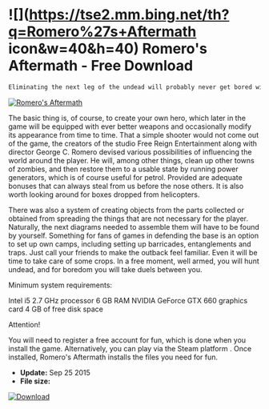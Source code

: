 # ![](https://tse2.mm.bing.net/th?q=Romero%27s+Aftermath icon&w=40&h=40) Romero's Aftermath  - Free Download

```sh
Eliminating the next leg of the undead will probably never get bored with players, and if a well-presented MMO project is signed, signed with the name of a family well-known from film horror films, then there is a chance for a network hit. Also distributed for free. Romero's Aftermath is just such a unique offer for lonely evenings. The main task here is, of course, to survive in an open world in which a rot can come from behind any bush.
```
[![Romero's Aftermath](https://gallery.dpcdn.pl/imgc/Tools/62095/g_-_420x350_1.5_-_x20150925132456_0.jpg)](https://softexe.net/win/games-entertainment/rpg/romero-s-aftermath:pbbap.html)

The basic thing is, of course, to create your own hero, which later in the game will be equipped with ever better weapons and occasionally modify its appearance from time to time. That a simple shooter would not come out of the game, the creators of the studio Free Reign Entertainment along with director George C. Romero devised various possibilities of influencing the world around the player. He will, among other things, clean up other towns of zombies, and then restore them to a usable state by running power generators, which is of course useful for petrol. Provided are adequate bonuses that can always steal from us before the nose others. It is also worth looking around for boxes dropped from helicopters.
 
 
 There was also a system of creating objects from the parts collected or obtained from spreading the things that are not necessary for the player. Naturally, the next diagrams needed to assemble them will have to be found by yourself. Something for fans of games in defending the base is an option to set up own camps, including setting up barricades, entanglements and traps. Just call your friends to make the outback feel familiar. Even it will be time to take care of some crops. In a free moment, well armed, you will hunt undead, and for boredom you will take duels between you.
 
 
 Minimum system requirements:
 
 Intel i5 2.7 GHz processor
 6 GB RAM
 NVIDIA GeForce GTX 660 graphics card
 4 GB of free disk space
 
 
 Attention!
 
 
 You will need to register a free account for fun, which is done when you install the game. Alternatively, you can play via the Steam platform . Once installed, Romero's Aftermath installs the files you need for fun.


- **Update:** Sep 25 2015
- **File size:** 

[![Download](https://cdn.softexe.net/static/img/download.png)](https://softexe.net/win/games-entertainment/rpg/romero-s-aftermath:pbbap.html)

